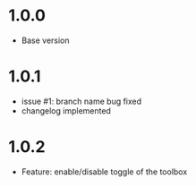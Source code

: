 # 1.0.0
* Base version

# 1.0.1
* issue #1: branch name bug fixed
* changelog implemented

# 1.0.2
* Feature: enable/disable toggle of the toolbox
